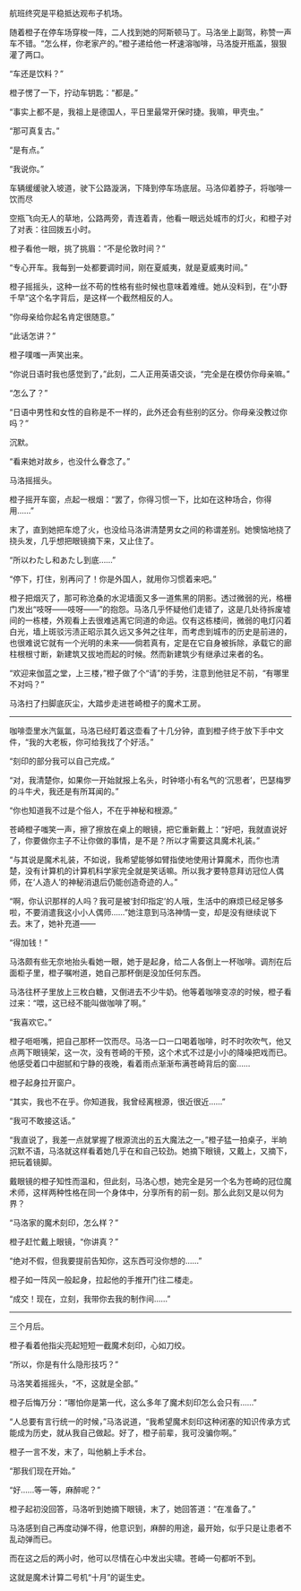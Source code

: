 航班终究是平稳抵达观布子机场。

随着橙子在停车场穿梭一阵，二人找到她的阿斯顿马丁。马洛坐上副驾，称赞一声车不错。“怎么样，你老家产的。”橙子递给他一杯速溶咖啡，马洛旋开瓶盖，狠狠灌了两口。

“车还是饮料？”

橙子愣了一下，拧动车钥匙：“都是。”

“事实上都不是，我祖上是德国人，平日里最常开保时捷。我嘛，甲壳虫。”

“那可真复古。”

“是有点。”

“我说你。”

车辆缓缓驶入坡道，驶下公路漩涡，下降到停车场底层。马洛仰着脖子，将咖啡一饮而尽

空瓶飞向无人的草地，公路两旁，青连着青，他看一眼远处城市的灯火，和橙子对了对表：往回拨五小时。

橙子看他一眼，挑了挑眉：“不是伦敦时间？”

“专心开车。我每到一处都要调时间，刚在夏威夷，就是夏威夷时间。”

橙子摇摇头，这种一丝不苟的性格有些时候也意味着难缠。她从没料到，在“小野千早”这个名字背后，是这样一个截然相反的人。

“你母亲给你起名肯定很随意。”

“此话怎讲？”

橙子噗嗤一声笑出来。

“你说日语时我也感觉到了，”此刻，二人正用英语交谈，“完全是在模仿你母亲嘛。”

“怎么了？”

“日语中男性和女性的自称是不一样的，此外还会有些别的区分。你母亲没教过你吗？”

沉默。

“看来她对故乡，也没什么眷念了。”

马洛摇摇头。

橙子摇开车窗，点起一根烟：“罢了，你得习惯一下，比如在这种场合，你得用……”

末了，直到她把车熄了火，也没给马洛讲清楚男女之间的称谓差别。她懊恼地挠了挠头发，几乎想把眼镜摘下来，又止住了。

“所以わたし和あたし到底……”

“停下，打住，别再问了！你是外国人，就用你习惯着来吧。”

橙子把烟灭了，那可称沧桑的水泥墙面又多一道焦黑的阴影。透过微弱的光，格栅门发出“吱呀——吱呀——”的抱怨。马洛几乎怀疑他们走错了，这是几处待拆废墟间的一栋楼，外观看上去很难逃离它同道的命运。仅有这栋楼间，微弱的电灯闪着白光，墙上斑驳污渍正昭示其久远又多舛之往年，而考虑到城市的历史是前进的，也很难说它就有一个光明的未来——倘若真有，定是在它自身被拆除，承载它的廊柱根根寸断，新建筑又拔地而起的时候。然而新建筑少有继承过来者的名。

“欢迎来伽蓝之堂，上三楼，”橙子做了个“请”的手势，注意到他驻足不前，“有哪里不对吗？”

马洛扫了扫脚底灰尘，大踏步走进苍崎橙子的魔术工房。

---

咖啡壶里水汽氤氲，马洛已经盯着这壶看了十几分钟，直到橙子终于放下手中文件，“我的大老板，你可给我找了个好活。”

“刻印的部分我可以自己完成。”

“对，我清楚你，如果你一开始就报上名头，时钟塔小有名气的‘沉思者’，巴瑟梅罗的斗牛犬，我还是有所耳闻的。”

“你也知道我不过是个俗人，不在乎神秘和根源。”

苍崎橙子嗤笑一声，擦了擦放在桌上的眼镜，把它重新戴上：“好吧，我就直说好了，你要做你主子不让你做的事情，是不是？所以才需要这具魔术礼装。”

“与其说是魔术礼装，不如说，我希望能够如臂指使地使用计算魔术，而你也清楚，没有计算机的计算机科学家完全就是笑话嘛。所以我才要特意拜访冠位人偶师，在‘人造人’的神秘消退后仍能创造奇迹的人。”

“啊，你认识那样的人吗？我可是被‘封印指定’的人哦，生活中的麻烦已经足够多啦，不要消遣我这小小人偶师……”她注意到马洛神情一变，却是没有继续说下去。末了，她补充道——

“得加钱！”

马洛颇有些无奈地抬头看她一眼，她于是起身，给二人各倒上一杯咖啡。调剂在后面柜子里，橙子嘱咐道，她自己那杯倒是没加任何东西。

马洛往杯子里放上三枚白糖，又倒进去不少牛奶。他等着咖啡变凉的时候，橙子看过来：“喂，这已经不能叫做咖啡了啊。”

“我喜欢它。”

橙子咂咂嘴，把自己那杯一饮而尽。马洛一口一口喝着咖啡，时不时吹吹气，他又点两下眼镜架，这一次，没有苍崎的干预，这个术式不过是小小的降噪把戏而已。他感受着口中甜腻和宁静的夜晚，看着雨点渐渐布满苍崎背后的窗……

橙子起身拉开窗户。

“其实，我也不在乎。你知道我，我曾经离根源，很近很近……”

“我可不敢接这话。”

“我直说了，我差一点就掌握了根源流出的五大魔法之一。”橙子猛一拍桌子，半晌沉默不语，马洛就这样看着她几乎在和自己较劲。她摘下眼镜，又戴上，又摘下，把玩着镜脚。

戴眼镜的橙子知性而温和，但此刻，马洛心想，她完全是另一个名为苍崎的冠位魔术师，这样两种性格在同一个身体中，分享所有的前一刻。那么此刻又是以何为界？

“马洛家的魔术刻印，怎么样？”

橙子赶忙戴上眼镜，“你讲真？”

“绝对不假，但我要提前告知你，这东西可没你想的……”

橙子如一阵风一般起身，拉起他的手推开门往二楼走。

“成交！现在，立刻，我带你去我的制作间……”

---

三个月后。

橙子看着他指尖亮起短短一截魔术刻印，心如刀绞。

“所以，你是有什么隐形技巧？”

马洛笑着摇摇头，“不，这就是全部。”

橙子后悔万分：“哪怕你是第一代，这么多年了魔术刻印怎么会只有……”

“人总要有言行统一的时候，”马洛说道，“我希望魔术刻印这种闭塞的知识传承方式能成为历史，就从我自己做起。好了，橙子前辈，我可没骗你啊。”

橙子一言不发，末了，叫他躺上手术台。

“那我们现在开始。”

“好……等一等，麻醉呢？”

橙子起初没回答，马洛听到她摘下眼镜，末了，她回答道：“在准备了。”

马洛感到自己再度动弹不得，他意识到，麻醉的用途，最开始，似乎只是让患者不乱动弹而已。

而在这之后的两小时，他可以尽情在心中发出尖啸。苍崎一句都听不到。

这就是魔术计算二号机“十月”的诞生史。